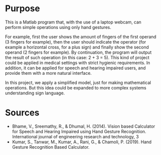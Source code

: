 # Purpose
This is a Matlab program that, with the use of a laptop webcam, can perform simple operations using only hand gestures. 

For example, first the user shows the amount of fingers of the first operand (3 fingers for example), then the user should indicate the operator (for example a horizontal cross, for a plus sign) and finally show the second operand (2 fingers for example). By continuation, the program will output the result of such operation (in this case: 2 + 3 = 5). This kind of project could be applied in medical settings with strict hygienic requirements. In addition, it can be applied for speech and hearing impaired users, and provide them with a more natural interface.


In this project, we apply a simplified model, just for making mathematical operations. But this idea could be expanded to more complex systems understanding sign language.


# Sources
- Bhame, V., Sreemathy, R., & Dhumal, H. (2014). Vision based Calculator for Speech and Hearing Impaired using Hand Gesture Recognition. International journal of engineering research and technology, 3
- Kumar, S., Tanwar, M., Kumar, A., Rani, G., & Chamoli, P. (2019). Hand Gesture Recognition Based Calculator.
